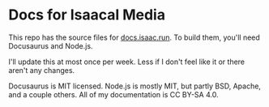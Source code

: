 # Docs for Isaacal Media

This repo has the source files for [docs.isaac.run](https://docs.isaac.run). To build them, you'll need Docusaurus and Node.js.

I'll update this at most once per week. Less if I don't feel like it or there aren't any changes.

Docusaurus is MIT licensed. Node.js is mostly MIT, but partly BSD, Apache, and a couple others. All of my documentation is CC BY-SA 4.0.